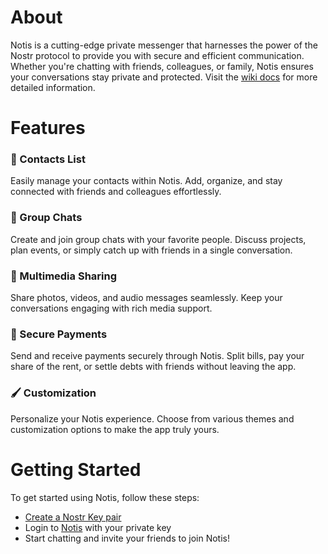 # About

Notis is a cutting-edge private messenger that harnesses the power of the Nostr protocol to provide you with secure and efficient communication. Whether you're chatting with friends, colleagues, or family, Notis ensures your conversations stay private and protected. Visit the [wiki docs](https://github.com/davisssamuel/notis/wiki) for more detailed information.

# Features

### 📱 Contacts List

Easily manage your contacts within Notis. Add, organize, and stay connected with friends and colleagues effortlessly.

### 💬 Group Chats

Create and join group chats with your favorite people. Discuss projects, plan events, or simply catch up with friends in a single conversation.

### 📂 Multimedia Sharing

Share photos, videos, and audio messages seamlessly. Keep your conversations engaging with rich media support.

### 💸 Secure Payments

Send and receive payments securely through Notis. Split bills, pay your share of the rent, or settle debts with friends without leaving the app.

### 🖌️ Customization

Personalize your Notis experience. Choose from various themes and customization options to make the app truly yours.

# Getting Started

To get started using Notis, follow these steps:

- [Create a Nostr Key pair](https://github.com/davisssamuel/notis/wiki#getting-started)
- Login to [Notis](http://163.11.236.128) with your private key
- Start chatting and invite your friends to join Notis!
